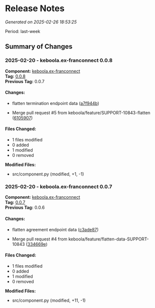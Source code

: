 # Release Notes

_Generated on 2025-02-26 18:53:25_

Period: last-week


## Summary of Changes


### 2025-02-20 - keboola.ex-franconnect 0.0.8

**Component:** [keboola.ex-franconnect](https://github.com/component-franconnect)  
**Tag:** [0.0.8](https://github.com/keboola/component-franconnect/releases/tag/0.0.8)  
**Previous Tag:** 0.0.7




#### Changes:

- flatten termination endpoint data ([a7f944b](https://github.com/keboola/component-franconnect/commit/a7f944b45a72d9b0508528070346a3cd867cffab))

- Merge pull request #5 from keboola/feature/SUPPORT-10843-flatten ([6105907](https://github.com/keboola/component-franconnect/commit/6105907983dd27cfb6f656223cd4f83de5f24b90))




#### Files Changed:
- 1 files modified
- 0 added
- 1 modified
- 0 removed


**Modified Files:**

- src/component.py (modified, +1, -1)





### 2025-02-20 - keboola.ex-franconnect 0.0.7

**Component:** [keboola.ex-franconnect](https://github.com/component-franconnect)  
**Tag:** [0.0.7](https://github.com/keboola/component-franconnect/releases/tag/0.0.7)  
**Previous Tag:** 0.0.6




#### Changes:

- flatten agreement endpoint data ([c3ade87](https://github.com/keboola/component-franconnect/commit/c3ade871bb2f88d60fdf7977c8efcd24478ce5bc))

- Merge pull request #4 from keboola/feature/flatten-data-SUPPORT-10843 ([334669e](https://github.com/keboola/component-franconnect/commit/334669e1f40519933c20ce68ac062c4953f01cd9))




#### Files Changed:
- 1 files modified
- 0 added
- 1 modified
- 0 removed


**Modified Files:**

- src/component.py (modified, +11, -1)





 